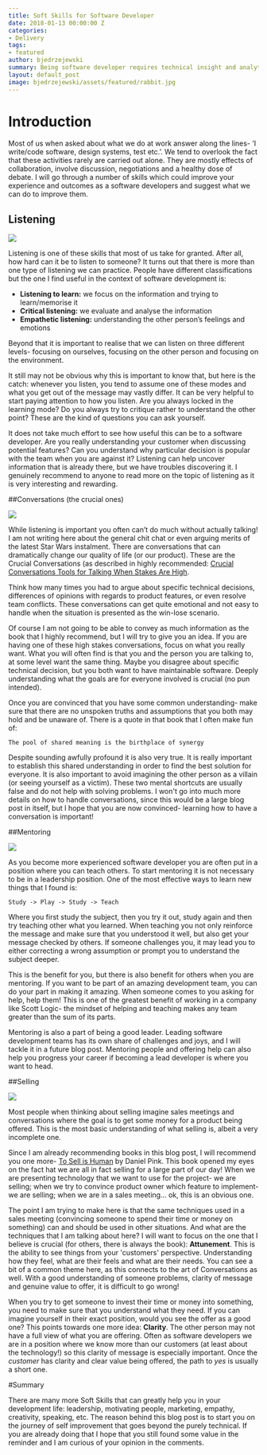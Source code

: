 ```yaml
---
title: Soft Skills for Software Developer
date: 2018-01-13 00:00:00 Z
categories:
- Delivery
tags:
- featured
author: bjedrzejewski
summary: Being software developer requires technical insight and analytical approach. Yet, this is just part of the role. This article explores soft skills that are important part of every software developers life.
layout: default_post
image: bjedrzejewski/assets/featured/rabbit.jpg
---
```


# Introduction

Most of us when asked about what we do at work answer along the lines- ‘I write/code software, design systems, 
test etc.’. We tend to overlook the fact that these activities rarely are carried out alone. 
They are mostly effects of collaboration, involve discussion, negotiations and a healthy dose of debate. 
I will go through a number of skills which could improve your experience and outcomes as a software developers 
and suggest what we can do to improve them.

## Listening

<img src="{{ site.baseurl }}/bjedrzejewski/assets/soft-listen.jpg" />

Listening is one of these skills that most of us take for granted. After all, how hard can it be to listen to someone? 
It turns out that there is more than one type of listening we can practice. People have different classifications but 
the one I find useful in the context of software development is:

* **Listening to learn:** we focus on the information and trying to learn/memorise it
* **Critical listening:** we evaluate and analyse the information
* **Empathetic listening:** understanding the other person’s feelings and emotions

Beyond that it is important to realise that we can listen on three different levels- focusing on ourselves, focusing 
on the other person and focusing on the environment.

It still may not be obvious why this is important to know that, but here is the catch: whenever you listen, you tend to assume 
one of these modes and what you get out of the message may vastly differ. It can be very helpful to start paying 
attention to how you listen. Are you always locked in the learning mode? Do you always try to critique rather to 
understand the other point? These are the kind of questions you can ask yourself.

It does not take much effort to see how useful this can be to a software developer. Are you really understanding 
your customer when discussing potential features? Can you understand why particular decision is popular with the 
team when you are against it? Listening can help uncover information that is already there, but we have troubles 
discovering it. I genuinely recommend to anyone to read more on the topic of listening as it is very interesting 
and rewarding.

##Conversations (the crucial ones)

<img src="{{ site.baseurl }}/bjedrzejewski/assets/soft-conv.jpg" />

While listening is important you often can’t do much without actually talking! I am not writing here about the general 
chit chat or even arguing merits of the latest Star Wars instalment. There are conversations that can dramatically 
change our quality of life (or our product). These are the Crucial Conversations (as described in highly 
recommended: [Crucial Conversations Tools for Talking When Stakes Are High](https://www.amazon.co.uk/gp/aw/d/0071771328/).

Think how many times you had to argue about specific technical decisions, differences of opinions with regards to 
product features, or even resolve team conflicts. These conversations can get quite emotional and not easy to 
handle when the situation is presented as the win-lose scenario.

Of course I am not going to be able to convey as much information as the book that I highly recommend, but I will try
to give you an idea. If you are having one of these high stakes conversations, focus on what you really want. What you
will often find is that you and the person you are talking to, at some level want the same thing. Maybe you disagree about
specific technical decision, but you both want to have maintainable software. Deeply understanding what the goals are
for everyone involved is crucial (no pun intended).

Once you are convinced that you have some common understanding- make sure that there are no unspoken truths and assumptions
that you both may hold and be unaware of. There is a quote in that book that I often make fun of: 

    The pool of shared meaning is the birthplace of synergy

Despite sounding awfully profound it is also very true. It is really important to establish this shared understanding
in order to find the best solution for everyone. It is also important to avoid imagining the other person as a villain
(or seeing yourself as a victim). These two mental shortcuts are usually false and do not help with solving problems.
I won't go into much more details on how to handle conversations, since this would be a large blog post in itself, but I
hope that you are now convinced- learning how to have a conversation is important!

##Mentoring

<img src="{{ site.baseurl }}/bjedrzejewski/assets/soft-mentor.jpeg" />

As you become more experienced software developer you are often put in a position where you can teach others. To start
mentoring it is not necessary to be in a leadership position. One of the most effective ways to learn new things that I found is:
  
    Study -> Play -> Study -> Teach
    
Where you first study the subject, then you try it out, study again and then try teaching other what you learned. When teaching
you not only reinforce the message and make sure that you understood it well, but also get your message checked by others.
If someone challenges you, it may lead you to either correcting a wrong assumption or prompt you to understand the subject
deeper.

This is the benefit for you, but there is also benefit for others when you are mentoring. If you want to be part of an
amazing development team, you can do your part in making it amazing. When someone comes to you asking for help, help them!
This is one of the greatest benefit of working in a company like Scott Logic- the mindset of helping and teaching makes
any team greater than the sum of its parts.

Mentoring is also a part of being a good leader. Leading software development teams has its own share of challenges and joys,
and I will tackle it in a future blog post. Mentoring people and offering help can also help you progress your career if
becoming a lead developer is where you want to head.

##Selling

<img src="{{ site.baseurl }}/bjedrzejewski/assets/soft-sell.jpg" />

Most people when thinking about selling imagine sales meetings and conversations where the goal is to get some money
for a product being offered. This is the most basic understanding of what selling is, albeit a very incomplete one.

Since I am already recommending books in this blog post, I will recommend you one more- [To Sell is Human](https://www.amazon.co.uk/Sell-Human-Daniel-H-Pink/dp/0857867202)
by Daniel Pink. This book opened my eyes on the fact hat we are all in fact selling for a large part of our day!
When we are presenting technology that we want to use for the project- we are selling; when we try to convince
product owner which feature to implement- we are selling; when we are in a sales meeting... ok, this is an obvious one.

The point I am trying to make here is that the same techniques used in a sales meeting (convincing someone to spend
their time or money on something) can and should be used in other situations. And what are the techniques that I am
talking about here? I will want to focus on the one that I believe is crucial (for others, there is always the book):
**Attunement**. This is the ability to see things from your 'customers' perspective. Understanding how they feel,
what are their feels and what are their needs. You can see a bit of a common theme here, as this connects to the
art of Conversations as well. With a good understanding of someone problems, clarity of message and genuine value to
offer, it is difficult to go wrong!

When you try to get someone to invest their time or money into something, you need to make sure that you understand what
they need. If you can imagine yourself in their exact position, would you see the offer as a good one? This points towards
one more idea: **Clarity**. The other person may not have a full view of what you are offering. Often as software developers
we are in a position where we know more than our customers (at least about the technology!) so this clarity of message
is especially important. Once the _customer_ has clarity and clear value being offered, the path to _yes_ is usually
a short one.

#Summary

There are many more Soft Skills that can greatly help you in your development life: leadership, motivating people,
marketing, empathy, creativity, speaking, etc. The reason behind this blog post is to start you on the journey of
self improvement that goes beyond the purely technical. If you are already doing that I hope that you still found
some value in the reminder and I am curious of your opinion in the comments.